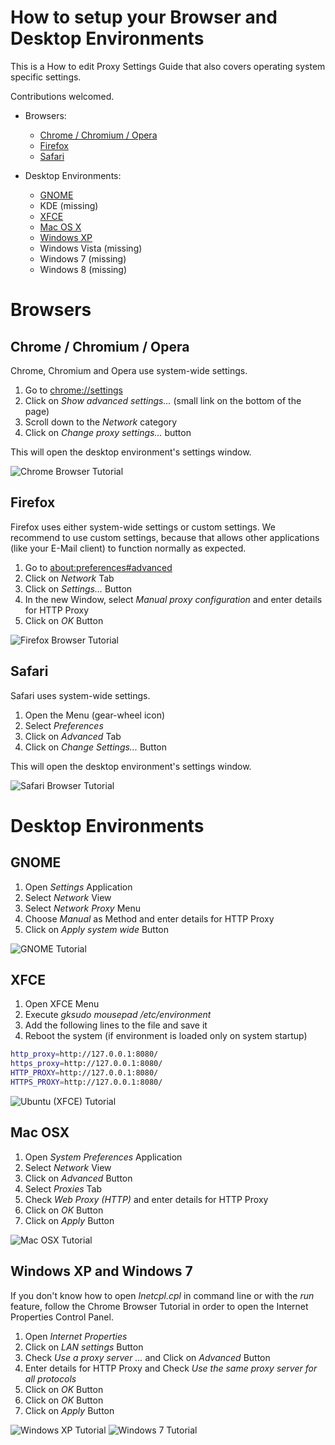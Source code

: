 
# How to setup your Browser and Desktop Environments

This is a How to edit Proxy Settings Guide that also
covers operating system specific settings.

Contributions welcomed.

- Browsers:
  - [Chrome / Chromium / Opera](#chrome--chromium--opera)
  - [Firefox](#firefox)
  - [Safari](#safari)

- Desktop Environments:
  - [GNOME](#gnome)
  - KDE (missing)
  - [XFCE](#ubuntu-xfce)
  - [Mac OS X](#mac-osx)
  - [Windows XP](#windows-xp)
  - Windows Vista (missing)
  - Windows 7 (missing)
  - Windows 8 (missing)


# Browsers

## Chrome / Chromium / Opera

Chrome, Chromium and Opera use system-wide settings.

1. Go to [chrome://settings](chrome://settings)
2. Click on *Show advanced settings...* (small link on the bottom of the page)
3. Scroll down to the *Network* category
3. Click on *Change proxy settings...* button

This will open the desktop environment's settings window.

![Chrome Browser Tutorial](./browser-chrome.png)


## Firefox

Firefox uses either system-wide settings or custom settings.
We recommend to use custom settings, because that allows other applications
(like your E-Mail client) to function normally as expected.

1. Go to [about:preferences#advanced](about:preferences#advanced)
2. Click on *Network* Tab
3. Click on *Settings...* Button
4. In the new Window, select *Manual proxy configuration* and enter details for HTTP Proxy
5. Click on *OK* Button

![Firefox Browser Tutorial](./browser-firefox.png)


## Safari

Safari uses system-wide settings.

1. Open the Menu (gear-wheel icon)
2. Select *Preferences*
3. Click on *Advanced* Tab
4. Click on *Change Settings...* Button

This will open the desktop environment's settings window.

![Safari Browser Tutorial](./browser-safari.png)


# Desktop Environments

## GNOME

1. Open *Settings* Application
2. Select *Network* View
3. Select *Network Proxy* Menu
4. Choose *Manual* as Method and enter details for HTTP Proxy
5. Click on *Apply system wide* Button

![GNOME Tutorial](./desktop-gnome.png)


## XFCE

1. Open XFCE Menu
2. Execute *gksudo mousepad /etc/environment*
3. Add the following lines to the file and save it
4. Reboot the system (if environment is loaded only on system startup)

```bash
http_proxy=http://127.0.0.1:8080/
https_proxy=http://127.0.0.1:8080/
HTTP_PROXY=http://127.0.0.1:8080/
HTTPS_PROXY=http://127.0.0.1:8080/
```

![Ubuntu (XFCE) Tutorial](./desktop-xfce.png)


## Mac OSX

1. Open *System Preferences* Application
2. Select *Network* View
3. Click on *Advanced* Button
4. Select *Proxies* Tab
5. Check *Web Proxy (HTTP)* and enter details for HTTP Proxy
6. Click on *OK* Button
7. Click on *Apply* Button

![Mac OSX Tutorial](./desktop-osx.png)


## Windows XP and Windows 7

If you don't know how to open *Inetcpl.cpl* in command line or with the *run* feature,
follow the Chrome Browser Tutorial in order to open the
Internet Properties Control Panel.

1. Open *Internet Properties*
2. Click on *LAN settings* Button
3. Check *Use a proxy server ...* and Click on *Advanced* Button
4. Enter details for HTTP Proxy and Check *Use the same proxy server for all protocols*
5. Click on *OK* Button
6. Click on *OK* Button
7. Click on *Apply* Button

![Windows XP Tutorial](./desktop-winxp.png)
![Windows 7 Tutorial](./desktop-win7.png)
